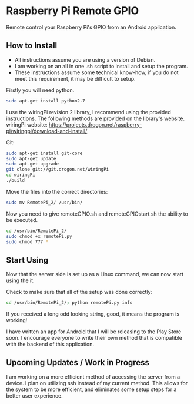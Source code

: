 Raspberry Pi Remote GPIO
====
Remote control your Raspberry Pi's GPIO from an Android application.

## How to Install

* All instructions assume you are using a version of Debian.
* I am working on an all in one .sh script to install and setup the program.
* These instructions assume some technical know-how, if you do not meet this requirement, it may be difficult to setup.

Firstly you will need python.
```bash
sudo apt-get install python2.7
```

I use the wiringPi revision 2 library, I recommend using the provided 
instructions.
The following methods are provided on the library's website.
wiringPi website: https://projects.drogon.net/raspberry-pi/wiringpi/download-and-install/

Git:
```bash
sudo apt-get install git-core
sudo apt-get update
sudo apt-get upgrade
git clone git://git.drogon.net/wiringPi
cd wiringPi
./build
```

Move the files into the correct directories:
```bash
sudo mv RemotePi_2/ /usr/bin/
```

Now you need to give remoteGPIO.sh and remoteGPIOstart.sh the ability to be executed.
```bash
cd /usr/bin/RemotePi_2/
sudo chmod +x remotePi.py
sudo chmod 777 *
```

## Start Using

Now that the server side is set up as a Linux command, we can now start using the it.

Check to make sure that all of the setup was done correctly:
```bash
cd /usr/bin/RemotePi_2/; python remotePi.py info
```
If you received a long odd looking string, good, it means the program is working!

I have written an app for Android that I will be releasing to the Play Store soon.
I encourage everyone to write their own method that is compatible with the backend of this application.

## Upcoming Updates / Work in Progress

I am working on a more efficient method of accessing the server from a device. I plan on utilizing ssh instead of my current method.
This allows for the system to be more efficient, and eliminates some setup steps for a better user experience.
